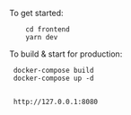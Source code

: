 To get started:

        cd frontend
        yarn dev

To build & start for production:

     docker-compose build
     docker-compose up -d
     
     
     http://127.0.0.1:8080
